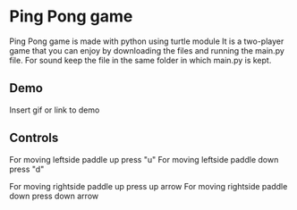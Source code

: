 
# Ping Pong game

Ping Pong game is made with python using turtle module It is a two-player game that you can enjoy by downloading the files and running the main.py file. For sound keep the file in the same folder in which main.py is kept.




## Demo

Insert gif or link to demo


## Controls
For moving leftside paddle up press "u"
For moving leftside paddle down press "d"

For moving rightside paddle up press up arrow
For moving rightside paddle down press down arrow
